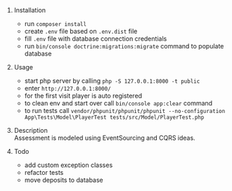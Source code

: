 1. Installation
    - run `composer install`
    - create `.env` file based on `.env.dist` file
    - fill `.env` file with database connection credentials
    - run `bin/console doctrine:migrations:migrate` command to populate database

2. Usage
    - start php server by calling `php -S 127.0.0.1:8000 -t public`
    - enter `http://127.0.0.1:8000/`
    - for the first visit player is auto registered
    - to clean env and start over call `bin/console app:clear` command
    - to run tests call `vendor/phpunit/phpunit/phpunit --no-configuration App\Tests\Model\PlayerTest tests/src/Model/PlayerTest.php`

3. Description     
    Assessment is modeled using EventSourcing and CQRS ideas.       

4. Todo
    - add custom exception classes
    - refactor tests
    - move deposits to database
